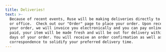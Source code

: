 ```yaml
---
title: Deliveries!
text: >-
  Because of recent events, Ruse will be making deliveries directly to your home
  or office.  Check out our "Order" page to place your order. Upon receiving
  your order, we will invoice you electronically and you can pay online. Once
  paid, your item will be made fresh and will be out for delivery within 2-3
  days of your order. You will receive an order confirmation as well as
  correspondence to solidify your preferred delivery time.
---
```


